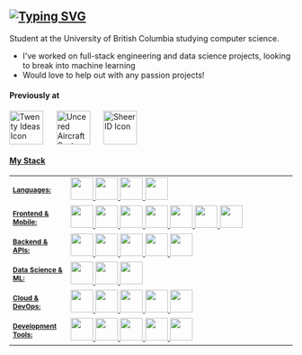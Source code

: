 ## [![Typing SVG](https://readme-typing-svg.demolab.com?font=Fira+Code&pause=1000&width=435&lines=Hi+there!+I'm+Michael+%3AD)](https://git.io/typing-svg)

Student at the University of British Columbia studying computer science.

- I've worked on full-stack engineering and data science projects, looking to break into machine learning
- Would love to help out with any passion projects!

#### Previously at

<div>
   <a href="https://twentyideas.com/"> <img src="https://github.com/user-attachments/assets/2404c010-b1a5-4407-9b9f-7d165932ee5c" alt="Twenty Ideas Icon" height="60" width="60" align="center"/></a>
    &nbsp;&nbsp;&nbsp;&nbsp;
    <a href="https://ubcuas.com/"><img src="https://github.com/user-attachments/assets/62726c87-dee5-4743-96d9-ef74659dfa75" alt="Uncered Aircraft Systems Icon" height="60" width="60" align="center"/></a>
    &nbsp;&nbsp;&nbsp;&nbsp;
    <a href="https://www.sheerid.com/"><img src="https://github.com/user-attachments/assets/720b5e4e-1524-417d-ab36-34e41981785a" alt="SheerID Icon" height="60" width="60" 
  align="center"/>
  </div>

#### My Stack
<table width="100%" style="border: 0px solid transparent;">
<tr style="border: 0px solid transparent;">
<td width="20%" style="border: 0px solid transparent; font-size: 12px;"><strong>Languages:</strong></td>
<td style="border: 0px solid transparent;">
<img src="https://skillicons.dev/icons?i=js" width="40"/>
<img src="https://skillicons.dev/icons?i=ts" width="40"/>
<img src="https://skillicons.dev/icons?i=python" width="40"/>
<img src="https://skillicons.dev/icons?i=dart" width="40"/>
</td>
</tr>
<tr style="border: 0px solid transparent;">
<td style="border: 0px solid transparent; font-size: 12px;"><strong>Frontend & Mobile:</strong></td>
<td style="border: 0px solid transparent;">
<img src="https://skillicons.dev/icons?i=react" width="40"/>
<img src="https://skillicons.dev/icons?i=nextjs" width="40"/>
<img src="https://skillicons.dev/icons?i=gatsby" width="40"/>
<img src="https://skillicons.dev/icons?i=tailwind" width="40"/>
<img src="https://skillicons.dev/icons?i=materialui" width="40"/>
<img src="https://skillicons.dev/icons?i=flutter" width="40"/>
<img src="https://skillicons.dev/icons?i=figma" width="40"/>
</td>
</tr>
<tr style="border: 0px solid transparent;">
<td style="border: 0px solid transparent; font-size: 12px;"><strong>Backend & APIs:</strong></td>
<td style="border: 0px solid transparent;">
<img src="https://skillicons.dev/icons?i=nestjs" width="40"/>
<img src="https://skillicons.dev/icons?i=express" width="40"/>
<img src="https://skillicons.dev/icons?i=graphql" width="40"/>
<img src="https://skillicons.dev/icons?i=prisma" width="40"/>
<img src="https://skillicons.dev/icons?i=postgres" width="40"/>
</td>
</tr>
<tr style="border: 0px solid transparent;">
<td style="border: 0px solid transparent; font-size: 12px;"><strong>Data Science & ML:</strong></td>
<td style="border: 0px solid transparent;">
<img src="https://skillicons.dev/icons?i=python" width="40"/>
<img src="https://skillicons.dev/icons?i=pytorch" width="40"/>
<img src="https://skillicons.dev/icons?i=tensorflow" width="40"/>
</td>
</tr>
<tr style="border: 0px solid transparent;">
<td style="border: 0px solid transparent; font-size: 12px;"><strong>Cloud & DevOps:</strong></td>
<td style="border: 0px solid transparent;">
<img src="https://skillicons.dev/icons?i=aws" width="40"/>
<img src="https://skillicons.dev/icons?i=gcp" width="40"/>
<img src="https://skillicons.dev/icons?i=firebase" width="40"/>
<img src="https://skillicons.dev/icons?i=docker" width="40"/>
<img src="https://skillicons.dev/icons?i=github" width="40"/>
</td>
</tr>
<tr style="border: 0px solid transparent;">
<td style="border: 0px solid transparent; font-size: 12px;"><strong>Development Tools:</strong></td>
<td style="border: 0px solid transparent;">
<img src="https://skillicons.dev/icons?i=git" width="40"/>
<img src="https://skillicons.dev/icons?i=jest" width="40"/>
<img src="https://skillicons.dev/icons?i=vite" width="40"/>
<img src="https://skillicons.dev/icons?i=postman" width="40"/>
<img src="https://skillicons.dev/icons?i=electron" width="40"/>
</td>
</tr>
</table>


<!--
#### My Stack

<p>
<span style="vertical-align: middle; font-size: 14px;">Languages:</span>&nbsp;&nbsp;&nbsp;&nbsp;&nbsp;&nbsp;&nbsp;&nbsp;&nbsp;&nbsp;&nbsp;&nbsp;
<img src="https://skillicons.dev/icons?i=js" width="40" style="vertical-align: middle;"/>&nbsp;&nbsp;
<img src="https://skillicons.dev/icons?i=ts" width="40" style="vertical-align: middle;"/>&nbsp;&nbsp;
<img src="https://skillicons.dev/icons?i=python" width="40" style="vertical-align: middle;"/>&nbsp;&nbsp;
<img src="https://skillicons.dev/icons?i=dart" width="40" style="vertical-align: middle;"/>
</p>

<p>
<span style="vertical-align: middle; font-size: 14px;">Frontend & Mobile:</span>&nbsp;&nbsp;&nbsp;&nbsp;
<img src="https://skillicons.dev/icons?i=react" width="40" style="vertical-align: middle;"/>&nbsp;&nbsp;
<img src="https://skillicons.dev/icons?i=nextjs" width="40" style="vertical-align: middle;"/>&nbsp;&nbsp;
<img src="https://skillicons.dev/icons?i=gatsby" width="40" style="vertical-align: middle;"/>&nbsp;&nbsp;
<img src="https://skillicons.dev/icons?i=tailwind" width="40" style="vertical-align: middle;"/>&nbsp;&nbsp;
<img src="https://skillicons.dev/icons?i=materialui" width="40" style="vertical-align: middle;"/>&nbsp;&nbsp;
<img src="https://skillicons.dev/icons?i=flutter" width="40" style="vertical-align: middle;"/>&nbsp;&nbsp;
<img src="https://skillicons.dev/icons?i=figma" width="40" style="vertical-align: middle;"/>
</p>

<p>
<span style="vertical-align: middle; font-size: 14px;">Backend & APIs:</span>&nbsp;&nbsp;&nbsp;&nbsp;&nbsp;&nbsp;&nbsp;&nbsp;
<img src="https://skillicons.dev/icons?i=nestjs" width="40" style="vertical-align: middle;"/>&nbsp;&nbsp;
<img src="https://skillicons.dev/icons?i=express" width="40" style="vertical-align: middle;"/>&nbsp;&nbsp;
<img src="https://skillicons.dev/icons?i=graphql" width="40" style="vertical-align: middle;"/>&nbsp;&nbsp;
<img src="https://skillicons.dev/icons?i=prisma" width="40" style="vertical-align: middle;"/>&nbsp;&nbsp;
<img src="https://skillicons.dev/icons?i=postgres" width="40" style="vertical-align: middle;"/>
</p>

<p>
<span style="vertical-align: middle; font-size: 14px;">Data Science & ML:</span>&nbsp;&nbsp;&nbsp;&nbsp;&nbsp;
<img src="https://skillicons.dev/icons?i=python" width="40" style="vertical-align: middle;"/>&nbsp;&nbsp;
<img src="https://skillicons.dev/icons?i=pytorch" width="40" style="vertical-align: middle;"/>&nbsp;&nbsp;
<img src="https://skillicons.dev/icons?i=tensorflow" width="40" style="vertical-align: middle;"/>
</p>

<p>
<span style="vertical-align: middle; font-size: 14px;">Cloud & DevOps:</span>&nbsp;&nbsp;&nbsp;&nbsp;&nbsp;&nbsp;&nbsp;&nbsp;
<img src="https://skillicons.dev/icons?i=aws" width="40" style="vertical-align: middle;"/>&nbsp;&nbsp;
<img src="https://skillicons.dev/icons?i=gcp" width="40" style="vertical-align: middle;"/>&nbsp;&nbsp;
<img src="https://skillicons.dev/icons?i=firebase" width="40" style="vertical-align: middle;"/>&nbsp;&nbsp;
<img src="https://skillicons.dev/icons?i=docker" width="40" style="vertical-align: middle;"/>&nbsp;&nbsp;
<img src="https://skillicons.dev/icons?i=github" width="40" style="vertical-align: middle;"/>
</p>

<p>
<span style="vertical-align: middle; font-size: 14px;">Development Tools:</span>&nbsp;&nbsp;&nbsp;&nbsp;
<img src="https://skillicons.dev/icons?i=git" width="40" style="vertical-align: middle;"/>&nbsp;&nbsp;
<img src="https://skillicons.dev/icons?i=jest" width="40" style="vertical-align: middle;"/>&nbsp;&nbsp;
<img src="https://skillicons.dev/icons?i=vite" width="40" style="vertical-align: middle;"/>&nbsp;&nbsp;
<img src="https://skillicons.dev/icons?i=postman" width="40" style="vertical-align: middle;"/>&nbsp;&nbsp;
<img src="https://skillicons.dev/icons?i=electron" width="40" style="vertical-align: middle;"/>
</p>
-->



<!--

<div align="center">
	<img width="50" src="https://raw.githubusercontent.com/marwin1991/profile-technology-icons/refs/heads/main/icons/typescript.png" alt="TypeScript" title="TypeScript"/>
	<img width="50" src="https://raw.githubusercontent.com/marwin1991/profile-technology-icons/refs/heads/main/icons/python.png" alt="Python" title="Python"/>
	<img width="50" src="https://raw.githubusercontent.com/marwin1991/profile-technology-icons/refs/heads/main/icons/dart.png" alt="Dart" title="Dart"/>
	<img width="50" src="https://raw.githubusercontent.com/marwin1991/profile-technology-icons/refs/heads/main/icons/flutter.png" alt="Flutter" title="Flutter"/>
	<img width="50" src="https://raw.githubusercontent.com/marwin1991/profile-technology-icons/refs/heads/main/icons/aws.png" alt="AWS" title="AWS"/>
	<img width="50" src="https://raw.githubusercontent.com/marwin1991/profile-technology-icons/refs/heads/main/icons/docker.png" alt="Docker" title="Docker"/>
	<img width="50" src="https://raw.githubusercontent.com/marwin1991/profile-technology-icons/refs/heads/main/icons/git.png" alt="Git" title="Git"/>
	<img width="50" src="https://raw.githubusercontent.com/marwin1991/profile-technology-icons/refs/heads/main/icons/react.png" alt="React" title="React"/>
	<img width="50" src="https://raw.githubusercontent.com/marwin1991/profile-technology-icons/refs/heads/main/icons/expo.png" alt="Expo" title="Expo"/>
	<img width="50" src="https://raw.githubusercontent.com/marwin1991/profile-technology-icons/refs/heads/main/icons/next_js.png" alt="Next.js" title="Next.js"/>
	<img width="50" src="https://raw.githubusercontent.com/marwin1991/profile-technology-icons/refs/heads/main/icons/tailwind_css.png" alt="Tailwind CSS" title="Tailwind CSS"/>
	<img width="50" src="https://raw.githubusercontent.com/marwin1991/profile-technology-icons/refs/heads/main/icons/vite.png" alt="Vite" title="Vite"/>
	<img width="50" src="https://raw.githubusercontent.com/marwin1991/profile-technology-icons/refs/heads/main/icons/graphql.png" alt="GraphQL" title="GraphQL"/>
	<img width="50" src="https://raw.githubusercontent.com/marwin1991/profile-technology-icons/refs/heads/main/icons/postman.png" alt="Postman" title="Postman"/>
	<img width="50" src="https://raw.githubusercontent.com/marwin1991/profile-technology-icons/refs/heads/main/icons/swagger.png" alt="Swagger" title="Swagger"/>
	<img width="50" src="https://raw.githubusercontent.com/marwin1991/profile-technology-icons/refs/heads/main/icons/figma.png" alt="Figma" title="Figma"/>
	<img width="50" src="https://raw.githubusercontent.com/marwin1991/profile-technology-icons/refs/heads/main/icons/jest.png" alt="Jest" title="Jest"/>
	<img width="50" src="https://raw.githubusercontent.com/marwin1991/profile-technology-icons/refs/heads/main/icons/electron.png" alt="Electron" title="Electron"/>
	<img width="50" src="https://raw.githubusercontent.com/marwin1991/profile-technology-icons/refs/heads/main/icons/numpy.png" alt="NumPy" title="NumPy"/>
	<img width="50" src="https://raw.githubusercontent.com/marwin1991/profile-technology-icons/refs/heads/main/icons/postgresql.png" alt="PostgreSQL" title="PostgreSQL"/>
</div>
-->

